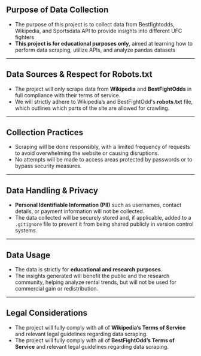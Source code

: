 ## Purpose of Data Collection
- The purpose of this project is to collect data from Bestfightodds, Wikipedia, and Sportsdata API to provide insights into different UFC fighters
- **This project is for educational purposes only**, aimed at learning how to perform data scraping, utilize APIs, and analyze pandas datasets

---

## Data Sources & Respect for Robots.txt
- The project will only scrape data from **Wikipedia** and **BestFightOdds** in full compliance with their terms of service.
- We will strictly adhere to Wikipedia’s and BestFightOdd's **robots.txt** file, which outlines which parts of the site are allowed for crawling.

---

## Collection Practices
- Scraping will be done responsibly, with a limited frequency of requests to avoid overwhelming the website or causing disruptions.
- No attempts will be made to access areas protected by passwords or to bypass security measures.

---

## Data Handling & Privacy
- **Personal Identifiable Information (PII)** such as usernames, contact details, or payment information will not be collected.
- The data collected will be securely stored and, if applicable, added to a `.gitignore` file to prevent it from being shared publicly in version control systems.

---

## Data Usage
- The data is strictly for **educational and research purposes**.
- The insights generated will benefit the public and the research community, helping analyze rental trends, but will not be used for commercial gain or redistribution.

---

## Legal Considerations
- The project will fully comply with all of **Wikipedia’s Terms of Service** and relevant legal guidelines regarding data scraping.
- The project will fully comply with all of **BestFightOdd’s Terms of Service** and relevant legal guidelines regarding data scraping.
